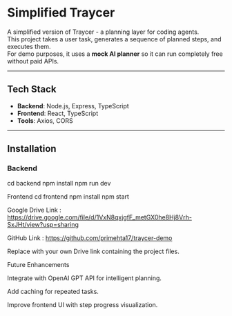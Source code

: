 # Simplified Traycer

A simplified version of Traycer - a planning layer for coding agents.  
This project takes a user task, generates a sequence of planned steps, and executes them.  
For demo purposes, it uses a **mock AI planner** so it can run completely free without paid APIs.

---

## Tech Stack

- **Backend**: Node.js, Express, TypeScript  
- **Frontend**: React, TypeScript  
- **Tools**: Axios, CORS

---

## Installation

### Backend
cd backend
npm install
npm run dev

Frontend
cd frontend
npm install
npm start


Google Drive Link : https://drive.google.com/file/d/1VxN8qxjgfF_metGX0he8Hj8Vrh-SxJHt/view?usp=sharing

GitHub Link : https://github.com/primehta17/traycer-demo

Replace with your own Drive link containing the project files.

Future Enhancements

Integrate with OpenAI GPT API for intelligent planning.

Add caching for repeated tasks.

Improve frontend UI with step progress visualization.